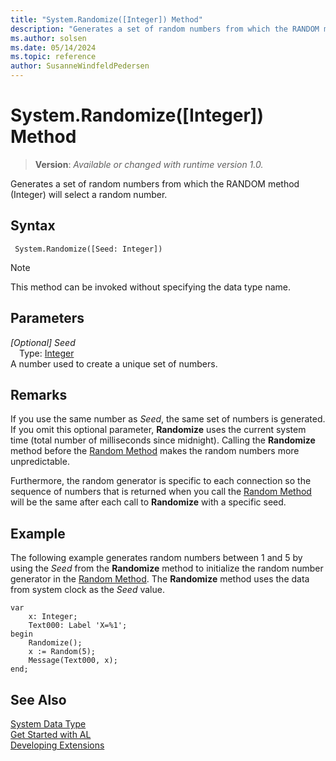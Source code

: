 ```yaml
---
title: "System.Randomize([Integer]) Method"
description: "Generates a set of random numbers from which the RANDOM method (Integer) will select a random number."
ms.author: solsen
ms.date: 05/14/2024
ms.topic: reference
author: SusanneWindfeldPedersen
---
```

[//]: # (START>DO_NOT_EDIT)
[//]: # (IMPORTANT:Do not edit any of the content between here and the END>DO_NOT_EDIT.)
[//]: # (Any modifications should be made in the .xml files in the ModernDev repo.)
# System.Randomize([Integer]) Method
> **Version**: _Available or changed with runtime version 1.0._

Generates a set of random numbers from which the RANDOM method (Integer) will select a random number.


## Syntax
```AL
 System.Randomize([Seed: Integer])
```
> [!NOTE]
> This method can be invoked without specifying the data type name.
## Parameters
*[Optional] Seed*  
&emsp;Type: [Integer](../integer/integer-data-type.md)  
A number used to create a unique set of numbers.  



[//]: # (IMPORTANT: END>DO_NOT_EDIT)

## Remarks

If you use the same number as *Seed*, the same set of numbers is generated. If you omit this optional parameter, **Randomize** uses the current system time \(total number of milliseconds since midnight\). Calling the **Randomize** method before the [Random Method](../../methods-auto/system/system-random-method.md) makes the random numbers more unpredictable.  
  
Furthermore, the random generator is specific to each connection so the sequence of numbers that is returned when you call the [Random Method](../../methods-auto/system/system-random-method.md) will be the same after each call to **Randomize** with a specific seed.  
  
## Example

The following example generates random numbers between 1 and 5 by using the *Seed* from the **Randomize** method to initialize the random number generator in the [Random Method](../../methods-auto/system/system-random-method.md). The **Randomize** method uses the data from system clock as the *Seed* value.  
  
```al
var
    x: Integer;
    Text000: Label 'X=%1';
begin
    Randomize();  
    x := Random(5);  
    Message(Text000, x);  
end;
```  

## See Also

[System Data Type](system-data-type.md)  
[Get Started with AL](../../devenv-get-started.md)  
[Developing Extensions](../../devenv-dev-overview.md)